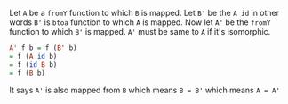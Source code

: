 Let `A` be a `fromY` function to which `B` is mapped.
Let `B'` be the `A id` in other words `B'` is `btoa` function to which `A` is mapped.
Now let `A'` be the `fromY` function to which `B'` is mapped. `A'` must be same to `A` if it's isomorphic.
```haskell
A' f b = f (B' b)
= f (A id b)
= f (id B b)
= f (B b)
```
It says `A'` is also mapped from `B` which means `B = B'` which means `A = A'`
